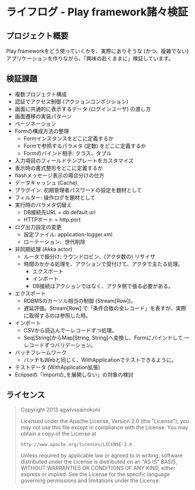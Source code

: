 ライフログ - Play framework諸々検証
===================================

プロジェクト概要
----------------
Play frameworkをどう使っていくかを、実際にありそうな (かつ、複雑でない)
アプリケーションを作りながら、「興味の赴くままに」検証しています。

検証課題
--------
*   複数プロジェクト構成
*   認証でアクセス制御 (アクションコンポジション)
*   画面に共通的に表示するデータ (ログインユーザ) の渡し方
*   画面遷移の実装パターン
*   ページネーション
*   Formの構成方法の整理
    *   Formインスタンスをどこに定義するか
    *   Formで参照するパラメタ (定数) をどこに定義するか
    *   Formのバインド相手: クラス、タプル
*   入力項目のフィールドテンプレートをカスタマイズ
*   表示時の書式整形をどこに定義するか
*   flashメッセージ表示の場合分けの仕方
*   データキャッシュ (Cache)
*   プラグイン: 初期管理者パスワードの設定を題材として
*   フィルター: 操作ログを題材として
*   実行時のパラメタ切替え
    *   DB接続先URL = db.default.url
    *   HTTPポート = http.port
*   ログ出力設定の変更
    *   設定ファイル: application-logger.xml
    *   ローテーション、世代削除
*   非同期処理 (Akka actor)
    *   ルータで振分け: ラウンドロビン、(アクタ数の) リサイザ
    *   時間のかかる処理を、アクションで受付けて、アクタで主たる処理。
        *   エクスポート
        *   インポート
        *   DB接続はアクションではなく、アクタ側で張る必要がある。
*   エクスポート
    *   RDBMSのカーソル相当の制御 (Stream[Row])。
    *   遅延評価。Stream[Row] で「条件合致の全レコード」を表すが、実際
        に取得するのは参照した時。
*   インポート
    *   CSVから読込んで一レコードずつ処理。
    *   Seq[String]からMap[String, String]へ変換し、Formにバインドして
        一レコードずつバリデーション。
*   バッチフレームワーク
    *   バッチもWebと同じく、WithApplicationでテストできるように。
*   テストデータ (WithApplication拡張)
*   Eclipseの「importの_を展開しない」の対象の検討


ライセンス
----------
> Copyright 2013 agwlvssainokuni
>
> Licensed under the Apache License, Version 2.0 (the "License");
> you may not use this file except in compliance with the License.
> You may obtain a copy of the License at
>
>     http://www.apache.org/licenses/LICENSE-2.0
>
> Unless required by applicable law or agreed to in writing, software
> distributed under the License is distributed on an "AS IS" BASIS,
> WITHOUT WARRANTIES OR CONDITIONS OF ANY KIND, either express or implied.
> See the License for the specific language governing permissions and
> limitations under the License.
